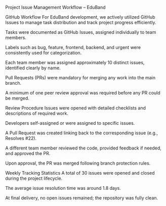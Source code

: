 Project Issue Management Workflow – EduBand

GitHub Workflow
For EduBand development, we actively utilized GitHub Issues to manage task distribution and track project progress efficiently.

Tasks were documented as GitHub Issues, assigned individually to team members.

Labels such as bug, feature, frontend, backend, and urgent were consistently used for categorization.

Each team member was assigned approximately 10 distinct issues, identified clearly by name.

Pull Requests (PRs) were mandatory for merging any work into the main branch.

A minimum of one peer review approval was required before any PR could be merged.

Review Procedure
Issues were opened with detailed checklists and descriptions of required work.

Developers self-assigned or were assigned to specific issues.

A Pull Request was created linking back to the corresponding issue (e.g., Resolves #22).

A different team member reviewed the code, provided feedback if needed, and approved the PR.

Upon approval, the PR was merged following branch protection rules.

Weekly Tracking Statistics
A total of 30 issues were opened and closed during the project lifecycle.

The average issue resolution time was around 1.8 days.

At final delivery, no open issues remained; the repository was fully clean.
